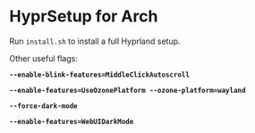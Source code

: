 # HyprSetup for Arch

Run `install.sh` to install a full Hyprland setup.


Other useful flags:<b>

`--enable-blink-features=MiddleClickAutoscroll`<b>

`--enable-features=UseOzonePlatform --ozone-platform=wayland`<b>

`--force-dark-mode`<b>

`--enable-features=WebUIDarkMode`
